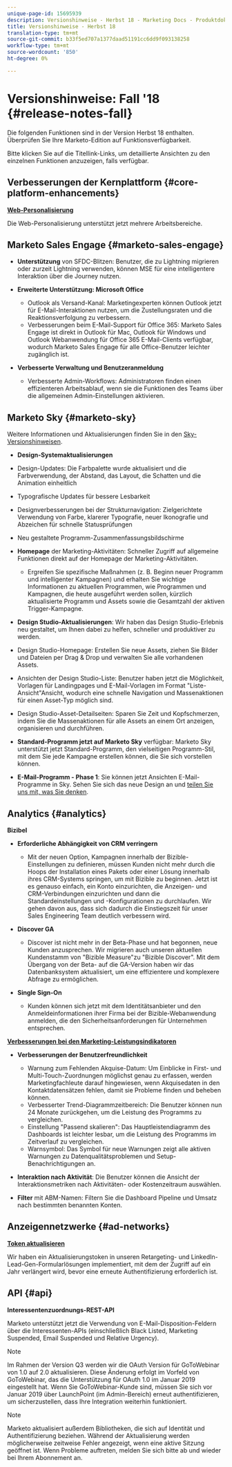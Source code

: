 ```yaml
---
unique-page-id: 15695939
description: Versionshinweise - Herbst 18 - Marketing Docs - Produktdokumentation
title: Versionshinweise - Herbst 18
translation-type: tm+mt
source-git-commit: b33f5ed707a1377daad51191cc6dd9f093138258
workflow-type: tm+mt
source-wordcount: '850'
ht-degree: 0%

---
```



# Versionshinweise: Fall &#39;18 {#release-notes-fall}

Die folgenden Funktionen sind in der Version Herbst 18 enthalten. Überprüfen Sie Ihre Marketo-Edition auf Funktionsverfügbarkeit.

Bitte klicken Sie auf die Titellink-Links, um detaillierte Ansichten zu den einzelnen Funktionen anzuzeigen, falls verfügbar.

## Verbesserungen der Kernplattform {#core-platform-enhancements}

**[Web-Personalisierung](/help/marketo/product-docs/web-personalization/getting-started/workspaces-in-web-personalization.md)**

Die Web-Personalisierung unterstützt jetzt mehrere Arbeitsbereiche.

## Marketo Sales Engage {#marketo-sales-engage}

* **Unterstützung** von SFDC-Blitzen: Benutzer, die zu Lightning migrieren oder zurzeit Lightning verwenden, können MSE für eine intelligentere Interaktion über die Journey nutzen.

* **Erweiterte Unterstützung: Microsoft Office**

   * Outlook als Versand-Kanal: Marketingexperten können Outlook jetzt für E-Mail-Interaktionen nutzen, um die Zustellungsraten und die Reaktionsverfolgung zu verbessern.
   * Verbesserungen beim E-Mail-Support für Office 365: Marketo Sales Engage ist direkt in Outlook für Mac, Outlook für Windows und Outlook Webanwendung für Office 365 E-Mail-Clients verfügbar, wodurch Marketo Sales Engage für alle Office-Benutzer leichter zugänglich ist.

* **Verbesserte Verwaltung und Benutzeranmeldung**

   * Verbesserte Admin-Workflows: Administratoren finden einen effizienteren Arbeitsablauf, wenn sie die Funktionen des Teams über die allgemeinen Admin-Einstellungen aktivieren.

## Marketo Sky {#marketo-sky}

Weitere Informationen und Aktualisierungen finden Sie in den [Sky-Versionshinweisen](https://help.marketo.com).

* **Design-Systemaktualisierungen**

* Design-Updates: Die Farbpalette wurde aktualisiert und die Farbverwendung, der Abstand, das Layout, die Schatten und die Animation einheitlich
* Typografische Updates für bessere Lesbarkeit
* Designverbesserungen bei der Strukturnavigation: Zielgerichtete Verwendung von Farbe, klarerer Typografie, neuer Ikonografie und Abzeichen für schnelle Statusprüfungen
* Neu gestaltete Programm-Zusammenfassungsbildschirme

* **Homepage** der Marketing-Aktivitäten: Schneller Zugriff auf allgemeine Funktionen direkt auf der Homepage der Marketing-Aktivitäten.

   * Ergreifen Sie spezifische Maßnahmen (z. B. Beginn neuer Programm und intelligenter Kampagnen) und erhalten Sie wichtige Informationen zu aktuellen Programmen, wie Programmen und Kampagnen, die heute ausgeführt werden sollen, kürzlich aktualisierte Programm und Assets sowie die Gesamtzahl der aktiven Trigger-Kampagne.

* **Design Studio-Aktualisierungen**: Wir haben das Design Studio-Erlebnis neu gestaltet, um Ihnen dabei zu helfen, schneller und produktiver zu werden.
* Design Studio-Homepage: Erstellen Sie neue Assets, ziehen Sie Bilder und Dateien per Drag &amp; Drop und verwalten Sie alle vorhandenen Assets.
* Ansichten der Design Studio-Liste: Benutzer haben jetzt die Möglichkeit, Vorlagen für Landingpages und E-Mail-Vorlagen im Format &quot;Liste-Ansicht&quot;Ansicht, wodurch eine schnelle Navigation und Massenaktionen für einen Asset-Typ möglich sind.
* Design Studio-Asset-Detailseiten: Sparen Sie Zeit und Kopfschmerzen, indem Sie die Massenaktionen für alle Assets an einem Ort anzeigen, organisieren und durchführen.
* **Standard-Programm jetzt auf Marketo Sky** verfügbar: Marketo Sky unterstützt jetzt Standard-Programm, den vielseitigen Programm-Stil, mit dem Sie jede Kampagne erstellen können, die Sie sich vorstellen können.
* **E-Mail-Programm - Phase 1**: Sie können jetzt Ansichten E-Mail-Programme in Sky. Sehen Sie sich das neue Design an und [teilen Sie uns mit, was Sie denken](https://go.marketo.com/NextGenUX---USA---Apr-2018-fcp_Landing-Page-Feedback.html).

## Analytics {#analytics}

**Bizibel**

* **Erforderliche Abhängigkeit von CRM verringern**

   * Mit der neuen Option, Kampagnen innerhalb der Bizible-Einstellungen zu definieren, müssen Kunden nicht mehr durch die Hoops der Installation eines Pakets oder einer Lösung innerhalb ihres CRM-Systems springen, um mit Bizible zu beginnen. Jetzt ist es genauso einfach, ein Konto einzurichten, die Anzeigen- und CRM-Verbindungen einzurichten und dann die Standardeinstellungen und -Konfigurationen zu durchlaufen. Wir gehen davon aus, dass sich dadurch die Einstiegszeit für unser Sales Engineering Team deutlich verbessern wird.

* **Discover GA**

   * Discover ist nicht mehr in der Beta-Phase und hat begonnen, neue Kunden anzusprechen. Wir migrieren auch unseren aktuellen Kundenstamm von &quot;Bizible Measure&quot;zu &quot;Bizible Discover&quot;. Mit dem Übergang von der Beta- auf die GA-Version haben wir das Datenbanksystem aktualisiert, um eine effizientere und komplexere Abfrage zu ermöglichen.

* **Single Sign-On**

   * Kunden können sich jetzt mit dem Identitätsanbieter und den Anmeldeinformationen ihrer Firma bei der Bizible-Webanwendung anmelden, die den Sicherheitsanforderungen für Unternehmen entsprechen.

**[Verbesserungen bei den Marketing-Leistungsindikatoren](/help/marketo/product-docs/reporting/performance-insights/performance-insights-overview.md)**

* **Verbesserungen der Benutzerfreundlichkeit**

   * Warnung zum Fehlenden Akquise-Datum: Um Einblicke in First- und Multi-Touch-Zuordnungen möglichst genau zu erfassen, werden Marketingfachleute darauf hingewiesen, wenn Akquisedaten in den Kontaktdatensätzen fehlen, damit sie Probleme finden und beheben können.
   * Verbesserter Trend-Diagrammzeitbereich: Die Benutzer können nun 24 Monate zurückgehen, um die Leistung des Programms zu vergleichen.
   * Einstellung &quot;Passend skalieren&quot;: Das Hauptleistendiagramm des Dashboards ist leichter lesbar, um die Leistung des Programms im Zeitverlauf zu vergleichen.
   * Warnsymbol: Das Symbol für neue Warnungen zeigt alle aktiven Warnungen zu Datenqualitätsproblemen und Setup-Benachrichtigungen an.

* **Interaktion nach Aktivität**: Die Benutzer können die Ansicht der Interaktionsmetriken nach Aktivitäten- oder Kostenzeitraum auswählen.
* **Filter** mit ABM-Namen: Filtern Sie die Dashboard Pipeline und Umsatz nach bestimmten benannten Konten.

## Anzeigennetzwerke {#ad-networks}

**[Token aktualisieren](/help/marketo/product-docs/demand-generation/social/social-functions/set-up-linkedin-lead-gen-forms.md)**

Wir haben ein Aktualisierungstoken in unseren Retargeting- und LinkedIn-Lead-Gen-Formularlösungen implementiert, mit dem der Zugriff auf ein Jahr verlängert wird, bevor eine erneute Authentifizierung erforderlich ist.

## API {#api}

**Interessentenzuordnungs-REST-API**

Marketo unterstützt jetzt die Verwendung von E-Mail-Disposition-Feldern über die Interessenten-APIs (einschließlich Black Listed, Marketing Suspended, Email Suspended und Relative Urgency).

>[!NOTE]
>
>Im Rahmen der Version Q3 werden wir die OAuth Version für GoToWebinar von 1.0 auf 2.0 aktualisieren. Diese Änderung erfolgt im Vorfeld von GoToWebinar, das die Unterstützung für OAuth 1.0 im Januar 2019 eingestellt hat. Wenn Sie GoToWebinar-Kunde sind, müssen Sie sich vor Januar 2019 über LaunchPoint (im Admin-Bereich) erneut authentifizieren, um sicherzustellen, dass Ihre Integration weiterhin funktioniert.

>[!NOTE]
>
>Marketo aktualisiert außerdem Bibliotheken, die sich auf Identität und Authentifizierung beziehen. Während der Aktualisierung werden möglicherweise zeitweise Fehler angezeigt, wenn eine aktive Sitzung geöffnet ist. Wenn Probleme auftreten, melden Sie sich bitte ab und wieder bei Ihrem Abonnement an.
